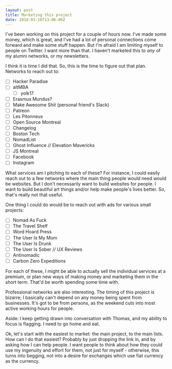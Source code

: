 ```yaml
---
layout: post
title: Marketing this project
date: 2018-03-16T13:06:00Z
---
```


I've been working on this project for a couple of hours now. I've made some money, which is great, and I've had a lot of personal connections come forward and make some stuff happen. But I'm afraid I am limiting myself to people on Twitter. I want more than that. I haven't marketed this to _any_ of my alumni networks, or my newsletters.

I think it is time I did that. So, this is the time to figure out that plan. Networks to reach out to:

- [ ] Hacker Paradise
- [ ] altMBA
  - [ ] yolk17
- [ ] Erasmus Mundus?
- [ ] Make Awesome Shit (personal friend's Slack)
- [ ] Patreon
- [ ] Les Pitonneux
- [ ] Open Source Montreal
- [ ] Changelog
- [ ] Boston Tech
- [ ] NomadList
- [ ] Ghost Influence // Elevation Mavericks
- [ ] JS Montreal
- [ ] Facebook
- [ ] Instagram

What services am I pitching to each of these? For instance, I could easily reach out to a few networks where the main thing people would need would be websites. But I don't necessarily want to build websites for people. I want to build beautiful art things and/or help make people's lives better. So, that's really not that useful.

One thing I could do would be to reach out with ads for various small projects:

- [ ] Nomad As Fuck
- [ ] The Travel Shelf
- [ ] Word Hoard Press
- [ ] The User Is My Mom
- [ ] The User Is Drunk
- [ ] The User Is Sober // UX Reviews
- [ ] Antinomadic
- [ ] Carbon Zero Expeditions

For each of these, I might be able to actually sell the individual services at a premium, or plan new ways of making money and marketing them in the short term. That'd be worth spending some time with.

Professional networks are also interesting. The timing of this project is bizarre; I basically can't depend on any money being spent from businesses. It's got to be from persons, as the weekend cuts into most active working hours for people.

Aside: I keep getting drawn into conversation with Thomas, and my ability to focus is flagging. I need to go home and eat.

Ok, let's start with the easiest to market: the main project, to the main lists. How can I do that easiest? Probably by just dropping the link in, and by asking how I can help people. I want people to think about how they could use my ingenuity and effort for them, not just for myself - otherwise, this turns into begging, not into a desire for exchanges which use fiat currency as the currency.
